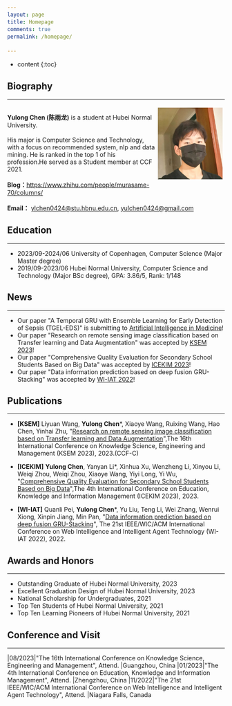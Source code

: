 ```yaml
---
layout: page
title: Homepage
comments: true
permalink: /homepage/

---
```


* content
{:toc}

## Biography
---

<div style="float: left; clear: both;" align="left">
<img src="/images/chen-2021.jpg" width="150" alt="news_20191112_2" align=right hspace="5" vspace="5"/>
<br> <b>Yulong Chen (陈雨龙)</b> is a student at Hubei Normal University.<br><br>His major is Computer Science and Technology, with a focus on recommended system, nlp and data mining. He is ranked in the top 1 of his profession.He served as a Student member at CCF 2021. <br><br> <b>Blog：</b><a href="https://www.zhihu.com/people/murasame-70/columns">https://www.zhihu.com/people/murasame-70/columns/</a>   <br><br> <b>Email：</b>  <a href="ylchen0424@stu.hbnu.edu.cn">ylchen0424@stu.hbnu.edu.cn</a>, <a href="yulchen0424@gmail.com">yulchen0424@gmail.com</a>  <br>
</div>
<br clear="left" />

## Education

---

* 2023/09-2024/06 University of Copenhagen, Computer Science (Major Master degree)
* 2019/09-2023/06 Hubei Normal University, Computer Science and Technology (Major BSc degree), GPA: 3.86/5, Rank: 1/148

## News

---
* Our paper "A Temporal GRU with Ensemble Learning for Early Detection of Sepsis (TGEL-EDS)" is submitting to [Artificial Intelligence in Medicine](http://www.journals.elsevier.com/artificial-intelligence-in-medicine/)!
* Our paper "Research on remote sensing image classification based on Transfer learning and Data Augmentation" was accepted by [KSEM 2023](https://www.ksem2023.conferences.academy/)!
* Our paper "Comprehensive Quality Evaluation for Secondary School Students Based on Big Data" was accepted by [ICEKIM 2023](https://www.researchgate.net/publication/372012950_Comprehensive_Quality_Evaluation_for_Secondary_School_Students_Based_on_Big_Data)!
* Our paper "Data information prediction based on deep fusion GRU-Stacking" was accepted by [WI-IAT 2022](https://ieeexplore.ieee.org/document/10101961)!


## Publications

---
* **[KSEM]** Liyuan Wang, **Yulong Chen***, Xiaoye Wang, Ruixing Wang, Hao Chen, Yinhai Zhu, "[Research on remote sensing image classification based on Transfer learning and Data Augmentation](https://www.ksem2023.conferences.academy/)",The 16th International Conference on Knowledge Science, Engineering and Management (KSEM 2023), 2023.(CCF-C)

* **[ICEKIM]** **Yulong Chen**, Yanyan Li*, Xinhua Xu, Wenzheng Li, Xinyou Li, Weiqi Zhou, Weiqi Zhou, Xiaoye Wang, Yiyi Long, Yi Wu, "[Comprehensive Quality Evaluation for Secondary School Students Based on Big Data](https://www.researchgate.net/publication/372012950_Comprehensive_Quality_Evaluation_for_Secondary_School_Students_Based_on_Big_Data)",The 4th International Conference on Education, Knowledge and Information Management (ICEKIM 2023), 2023. 

* **[WI-IAT]** Quanli Pei, **Yulong Chen***, Yu Liu, Teng Li, Wei Zhang, Wenrui Xiong, Xinpin Jiang, Min Pan, "[Data information prediction based on deep fusion GRU-Stacking](https://ieeexplore.ieee.org/document/10101961)", The 21st IEEE/WIC/ACM International Conference on Web Intelligence and Intelligent Agent Technology (WI-IAT 2022), 2022. 




## Awards and Honors

---
- Outstanding Graduate of Hubei Normal University, 2023
- Excellent Graduation Design of Hubei Normal University, 2023
- National Scholarship for Undergraduates, 2021
- Top Ten Students of Hubei Normal University, 2021
- Top Ten Learning Pioneers of Hubei Normal University, 2021



## Conference and Visit

---
|08/2023|"The 16th International Conference on Knowledge Science, Engineering and Management", Attend. |Guangzhou, China
|01/2023|"The 4th International Conference on Education, Knowledge and Information Management", Attend. |Zhengzhou, China
|11/2022|"The 21st IEEE/WIC/ACM International Conference on Web Intelligence and Intelligent Agent Technology", Attend. |Niagara Falls, Canada


